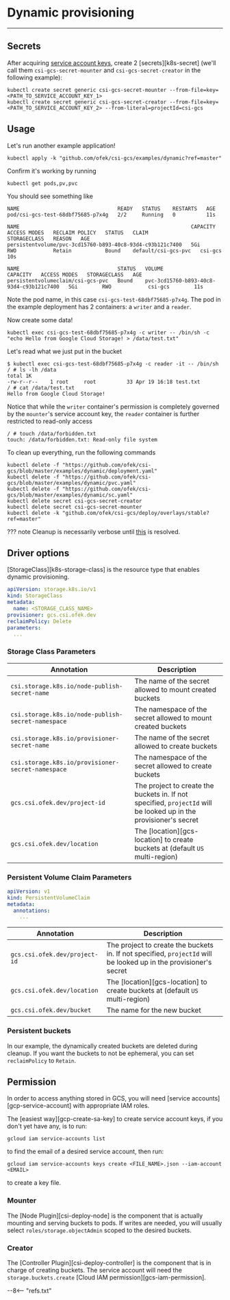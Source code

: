 # Dynamic provisioning

-----

## Secrets

After acquiring [service account keys](#permission), create 2 [secrets][k8s-secret] (we'll call
them `csi-gcs-secret-mounter` and `csi-gcs-secret-creator` in the following example):

```console
kubectl create secret generic csi-gcs-secret-mounter --from-file=key=<PATH_TO_SERVICE_ACCOUNT_KEY_1>
kubectl create secret generic csi-gcs-secret-creator --from-file=key=<PATH_TO_SERVICE_ACCOUNT_KEY_2> --from-literal=projectId=csi-gcs
```

## Usage

Let's run another example application!

```console
kubectl apply -k "github.com/ofek/csi-gcs/examples/dynamic?ref=master"
```

Confirm it's working by running

```console
kubectl get pods,pv,pvc
```

You should see something like

```
NAME                                READY   STATUS    RESTARTS   AGE
pod/csi-gcs-test-68dbf75685-p7x4g   2/2     Running   0          11s

NAME                                                        CAPACITY   ACCESS MODES   RECLAIM POLICY   STATUS   CLAIM                 STORAGECLASS   REASON   AGE
persistentvolume/pvc-3cd15760-b893-40c8-93d4-c93b121c7400   5Gi        RWO            Retain           Bound    default/csi-gcs-pvc   csi-gcs                 10s

NAME                                STATUS   VOLUME                                     CAPACITY   ACCESS MODES   STORAGECLASS   AGE
persistentvolumeclaim/csi-gcs-pvc   Bound    pvc-3cd15760-b893-40c8-93d4-c93b121c7400   5Gi        RWO            csi-gcs        11s
```

Note the pod name, in this case `csi-gcs-test-68dbf75685-p7x4g`. The pod in the example deployment has 2 containers: a `writer` and a `reader`.

Now create some data!

```console
kubectl exec csi-gcs-test-68dbf75685-p7x4g -c writer -- /bin/sh -c "echo Hello from Google Cloud Storage! > /data/test.txt"
```

Let's read what we just put in the bucket

```
$ kubectl exec csi-gcs-test-68dbf75685-p7x4g -c reader -it -- /bin/sh
/ # ls -lh /data
total 1K
-rw-r--r--    1 root     root          33 Apr 19 16:18 test.txt
/ # cat /data/test.txt
Hello from Google Cloud Storage!
```

Notice that while the `writer` container's permission is completely governed by the `mounter`'s service account key,
the `reader` container is further restricted to read-only access

```
/ # touch /data/forbidden.txt
touch: /data/forbidden.txt: Read-only file system
```

To clean up everything, run the following commands

```console
kubectl delete -f "https://github.com/ofek/csi-gcs/blob/master/examples/dynamic/deployment.yaml"
kubectl delete -f "https://github.com/ofek/csi-gcs/blob/master/examples/dynamic/pvc.yaml"
kubectl delete -f "https://github.com/ofek/csi-gcs/blob/master/examples/dynamic/sc.yaml"
kubectl delete secret csi-gcs-secret-creator
kubectl delete secret csi-gcs-secret-mounter
kubectl delete -k "github.com/ofek/csi-gcs/deploy/overlays/stable?ref=master"
```

??? note
    Cleanup is necessarily verbose until [this](https://github.com/kubernetes-sigs/kustomize/issues/2138) is resolved.

## Driver options

[StorageClass][k8s-storage-class] is the resource type that enables dynamic provisioning.

```yaml
apiVersion: storage.k8s.io/v1
kind: StorageClass
metadata:
  name: <STORAGE_CLASS_NAME>
provisioner: gcs.csi.ofek.dev
reclaimPolicy: Delete
parameters:
  ...
```

### Storage Class Parameters

| Annotation | Description |
| --- | --- |
| `csi.storage.k8s.io/node-publish-secret-name` | The name of the secret allowed to mount created buckets |
| `csi.storage.k8s.io/node-publish-secret-namespace` | The namespace of the secret allowed to mount created buckets |
| `csi.storage.k8s.io/provisioner-secret-name` | The name of the secret allowed to create buckets |
| `csi.storage.k8s.io/provisioner-secret-namespace` | The namespace of the secret allowed to create buckets |
| `gcs.csi.ofek.dev/project-id` | The project to create the buckets in. If not specified, `projectId` will be looked up in the provisioner's secret |
| `gcs.csi.ofek.dev/location` | The [location][gcs-location] to create buckets at (default `US` multi-region) |

### Persistent Volume Claim Parameters

```yaml
apiVersion: v1
kind: PersistentVolumeClaim
metadata:
  annotations:
    ...
```

| Annotation | Description |
| --- | --- |
| `gcs.csi.ofek.dev/project-id` | The project to create the buckets in. If not specified, `projectId` will be looked up in the provisioner's secret |
| `gcs.csi.ofek.dev/location` | The [location][gcs-location] to create buckets at (default `US` multi-region) |
| `gcs.csi.ofek.dev/bucket` | The name for the new bucket |

### Persistent buckets

In our example, the dynamically created buckets are deleted during cleanup. If you want the buckets to not be ephemeral,
you can set `reclaimPolicy` to `Retain`.

## Permission

In order to access anything stored in GCS, you will need [service accounts][gcp-service-account] with
appropriate IAM roles.

The [easiest way][gcp-create-sa-key] to create service account keys, if you don't yet
have any, is to run:

```console
gcloud iam service-accounts list
```

to find the email of a desired service account, then run:

```console
gcloud iam service-accounts keys create <FILE_NAME>.json --iam-account <EMAIL>
```

to create a key file.

### Mounter

The [Node Plugin][csi-deploy-node] is the component that is actually mounting and serving buckets to pods.
If writes are needed, you will usually select `roles/storage.objectAdmin` scoped to the desired buckets.

### Creator

The [Controller Plugin][csi-deploy-controller] is the component that is in charge of creating buckets.
The service account will need the `storage.buckets.create` [Cloud IAM permission][gcs-iam-permission].

--8<-- "refs.txt"
